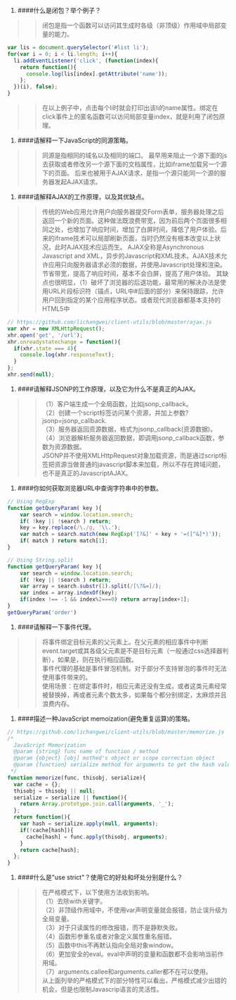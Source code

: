 
1. ####什么是闭包？举个例子？
>> 闭包是指一个函数可以访问其生成时各级（非顶级）作用域中局部变量的能力。  
```js
var lis = document.querySelector('#list li');
for(var i = 0; i < li.length; i++){
  li.addEventListener('click', (function(index){
    return function(){
      console.log(lis[index].getAttribute('name'));
    };
  })(i), false);
}
```
>> 在以上例子中，点击每个li时就会打印出该li的name属性。绑定在click事件上的匿名函数可以访问局部变量index，就是利用了闭包原理。

1. ####请解释一下JavaScript的同源策略。
>> 同源是指相同的域名以及相同的端口。
>> 最早用来阻止一个源下面的js去获取或者修改另一个源下面的文档属性，比如iframe加载另一个源下的页面。
>> 后来也被用于AJAX请求，是指一个源只能同一个源的服务器发起AJAX请求。    

1. ####请解释AJAX的工作原理，以及其优缺点。
>> 传统的Web应用允许用户向服务器提交Form表单，服务器处理之后返回一个新的页面。这种做法既浪费带宽，因为前后两个页面很多相同之处，也增加了响应时间，增加了白屏时间，降低了用户体验。后来的iframe技术可以局部刷新页面，当时仍然没有根本改变以上状况，此时AJAX技术应运而生。
>> AJAX全称是Asynchronous Javascript and XML，异步的Javascript和XML技术。AJAX技术允许应用只向服务器请求必须的数据，并使用Javascript处理和渲染。节省带宽，提高了响应时间，基本不会白屏，提高了用户体验。
>> 其缺点也很明显，（1）破坏了浏览器的后退功能，最常用的解决办法是使用URL片段标识符（锚点，URL中#后面的部分）来保持跟踪，允许用户回到指定的某个应用程序状态。或者现代浏览器都基本支持的HTML5中
```javascript
// https://github.com/lichangwei/client-utils/blob/master/ajax.js
var xhr = new XMLHttpRequest();
xhr.open('get', '/url');
xhr.onreadystatechange = function(){
  if(xhr.state === 4){
    console.log(xhr.responseText);
  }
};
xhr.send(null);
```

1. ####请解释JSONP的工作原理，以及它为什么不是真正的AJAX。
>>（1）客户端生成一个全局函数，比如jsonp_callback。  
>>（2）创建一个script标签访问某个资源，并加上参数?jsonp=jsonp_callback.  
>>（3）服务器返回资源数据，格式为jsonp_callback(资源数据)。  
>>（4）浏览器解析服务器返回数据，即调用jsonp_callback函数，参数为资源数据。  
>>JSONP并不使用XMLHttpRequest对象加载资源，而是通过script标签把资源当做普通的javascript脚本来加载，所以不存在跨域问题，也不是真正的JavascriptAJAX。

1. ####你如何获取浏览器URL中查询字符串中的参数。
```javascript
// Using RegExp  
function getQueryParam( key ){
    var search = window.location.search;
    if( !key || !search ) return;
    key = key.replace(/\./g, '\\.');
    var match = search.match(new RegExp('[?&]' + key + '=([^&]*)'));
    if( match ) return match[1];
}
```
```javascript
// Using String.split
function getQueryParam( key ){
    var search = window.location.search;
    if( !key || !search ) return;
    var array = search.substr(1).split(/[\?&=]/);
    var index = array.indexOf(key);
    if(index !== -1 && index%2===0) return array[index+1];
}
getQueryParam('order')
```

1. ####请解释一下事件代理。
>> 将事件绑定目标元素的父元素上。在父元素的相应事件中判断event.target或其各级父元素是不是目标元素（一般通过css选择器判断），如果是，则在执行相应函数。  
>> 事件代理的基础是事件冒泡机制。对于部分不支持冒泡的事件时无法使用事件带来的。  
>> 使用场景：在绑定事件时，相应元素还没有生成，或者这类元素经常被替换掉，再或者元素个数太多，如果每个都分别绑定，太麻烦并且浪费内存。  

1. ####描述一种JavaScript memoization(避免重复运算)的策略。
```javascript
// https://github.com/lichangwei/client-utils/blob/master/memorize.js
/*
  JavaScript Momorization
  @param {string} func name of function / method
  @param {object} [obj] mothed's object or scope correction object
  @param {function} serialize method for arguments to get the hash value.
 */
function memorize(func, thisobj, serialize){
  var cache = {};
  thisobj = thisobj || null;
  serialize = serialize || function(){
    return Array.prototype.join.call(arguments, '_');
  };
  return function(){
    var hash = serialize.apply(null, arguments);
    if(!cache[hash]){
      cache[hash] = func.apply(thisobj, arguments);
    }
    return cache[hash];
  };
}
```
1. ####什么是"use strict"？使用它的好处和坏处分别是什么？
>> 在严格模式下，以下使用方法收到影响。  
>> （1）去除with关键字。  
>> （2）非顶级作用域中，不使用var声明变量就会报错，防止误升级为全局变量。  
>> （3）对于只读属性的修改报错，而不是静默失败。  
>> （4）函数形参重名或者对象定义属性重名报错。  
>> （5）函数中this不再默认指向全局对象window。  
>> （6）更加安全的eval。eval中声明的变量和函数都不会影响当前作用域。  
>> （7）arguments.callee和arguments.caller都不在可以使用。  
>> 从上面列举的严格模式下的部分特性可以看出，严格模式减少出错的机会，但是也限制Javascrip语言的灵活性。  




